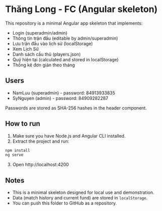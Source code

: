 # Thăng Long - FC (Angular skeleton)

This repository is a minimal Angular app skeleton that implements:
- Login (superadmin/admin)
- Thông tin trận đấu (editable by admin/superadmin)
- Lưu trận đấu vào lịch sử (localStorage)
- Xem Lịch Sử
- Danh sách cầu thủ (players.json)
- Quỹ hiện tại (calculated and stored in localStorage)
- Thống kê đơn giản theo tháng

## Users
- NamLuu (superadmin) - password: 84913933835
- SyNguyen (admin) - password: 84909282287

Passwords are stored as SHA-256 hashes in the header component.

## How to run

1. Make sure you have Node.js and Angular CLI installed.
2. Extract the project and run:
```bash
npm install
ng serve
```
3. Open http://localhost:4200

## Notes
- This is a minimal skeleton designed for local use and demonstration.
- Data (match history and current fund) are stored in `localStorage`.
- You can push this folder to GitHub as a repository.

